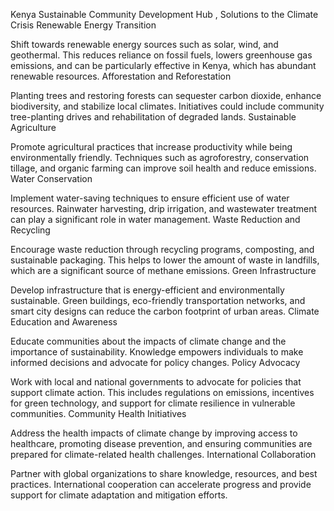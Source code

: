 Kenya Sustainable Community Development Hub
,
Solutions to the Climate Crisis
Renewable Energy Transition

Shift towards renewable energy sources such as solar, wind, and geothermal. This reduces reliance on fossil fuels, lowers greenhouse gas emissions, and can be particularly effective in Kenya, which has abundant renewable resources.
Afforestation and Reforestation

Planting trees and restoring forests can sequester carbon dioxide, enhance biodiversity, and stabilize local climates. Initiatives could include community tree-planting drives and rehabilitation of degraded lands.
Sustainable Agriculture

Promote agricultural practices that increase productivity while being environmentally friendly. Techniques such as agroforestry, conservation tillage, and organic farming can improve soil health and reduce emissions.
Water Conservation

Implement water-saving techniques to ensure efficient use of water resources. Rainwater harvesting, drip irrigation, and wastewater treatment can play a significant role in water management.
Waste Reduction and Recycling

Encourage waste reduction through recycling programs, composting, and sustainable packaging. This helps to lower the amount of waste in landfills, which are a significant source of methane emissions.
Green Infrastructure

Develop infrastructure that is energy-efficient and environmentally sustainable. Green buildings, eco-friendly transportation networks, and smart city designs can reduce the carbon footprint of urban areas.
Climate Education and Awareness

Educate communities about the impacts of climate change and the importance of sustainability. Knowledge empowers individuals to make informed decisions and advocate for policy changes.
Policy Advocacy

Work with local and national governments to advocate for policies that support climate action. This includes regulations on emissions, incentives for green technology, and support for climate resilience in vulnerable communities.
Community Health Initiatives

Address the health impacts of climate change by improving access to healthcare, promoting disease prevention, and ensuring communities are prepared for climate-related health challenges.
International Collaboration

Partner with global organizations to share knowledge, resources, and best practices. International cooperation can accelerate progress and provide support for climate adaptation and mitigation efforts.
